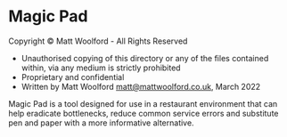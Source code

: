 # Magic Pad
Copyright © Matt Woolford - All Rights Reserved
 * Unauthorised copying of this directory or any of the files contained within, via any medium is strictly prohibited
 * Proprietary and confidential
 * Written by Matt Woolford <matt@mattwoolford.co.uk>, March 2022

Magic Pad is a tool designed for use in a restaurant environment that can help eradicate bottlenecks, reduce common service errors and substitute pen and paper with a more informative alternative.